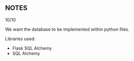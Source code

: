 ## NOTES ##

10/10

We want the database to be implemented within python files.

Libraries used:
- Flask SQL Alchemy
- SQL Alchemy

